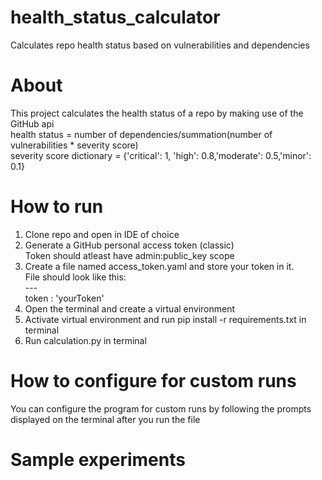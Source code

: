 # health_status_calculator
Calculates repo health status based on vulnerabilities and dependencies 

# About
This project calculates the health status of a repo by making use of the GitHub api <br>
health status = number of dependencies/summation(number of vulnerabilities * severity score) <br>
severity score dictionary = {'critical': 1, 'high': 0.8,'moderate': 0.5,'minor': 0.1}

# How to run
1. Clone repo and open in IDE of choice
2. Generate a GitHub personal access token (classic) <br>
    Token should atleast have admin:public_key scope
3. Create a file named access_token.yaml and store your token in it. <br>
    File should look like this: <br>
        --- <br>
        token : 'yourToken'
4. Open the terminal and create a virtual environment
5. Activate virtual environment and run pip install -r requirements.txt in terminal
6. Run calculation.py in terminal
# How to configure for custom runs
You can configure the program for custom runs by following the prompts displayed on the terminal after you run the file
# Sample experiments





